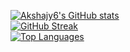 [![Akshajy6's GitHub stats](https://github-readme-stats.vercel.app/api?username=akshajy6&theme=tokyonight)](https://github.com/akshajy6/github-readme-stats)<br>
[![GitHub Streak](https://github-readme-streak-stats.herokuapp.com?user=Akshajy6&theme=tokyonight&date_format=M%20j%5B%2C%20Y%5D)](https://git.io/streak-stats)<br>
[![Top Languages](https://github-readme-stats.vercel.app/api/top-langs/?username=akshajy6&theme=tokyonight)](https://github.com/akshajy6/github-readme-stats)

